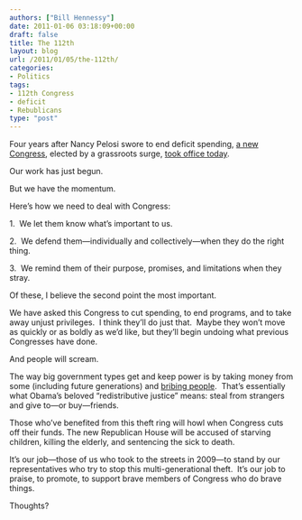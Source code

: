```yaml
---
authors: ["Bill Hennessy"]
date: 2011-01-06 03:18:09+00:00
draft: false
title: The 112th
layout: blog
url: /2011/01/05/the-112th/
categories:
- Politics
tags:
- 112th Congress
- deficit
- Rebublicans
type: "post"
---
```


Four years after Nancy Pelosi swore to end deficit spending, [a new Congress](https://gatewaypundit.rightnetwork.com/2011/01/john-boehner-takes-up-the-gavel-and-throws-down-the-gauntlet/), elected by a grassroots surge, [took office today](https://michellemalkin.com/2011/01/05/its-official-speaker-boehner-weaker-pelosi/).

Our work has just begun.

But we have the momentum.

Here’s how we need to deal with Congress:

1.  We let them know what’s important to us.

2.  We defend them—individually and collectively—when they do the right thing.

3.  We remind them of their purpose, promises, and limitations when they stray.

Of these, I believe the second point the most important.

We have asked this Congress to cut spending, to end programs, and to take away unjust privileges.  I think they’ll do just that.  Maybe they won’t move as quickly or as boldly as we’d like, but they’ll begin undoing what previous Congresses have done.

And people will scream.

The way big government types get and keep power is by taking money from some (including future generations) and [bribing people](https://hennessysview.com/2010/12/29/despots-use-money-to-buy-power/).  That’s essentially what Obama’s beloved “redistributive justice” means: steal from strangers and give to—or buy—friends.

Those who’ve benefited from this theft ring will howl when Congress cuts off their funds. The new Republican House will be accused of starving children, killing the elderly, and sentencing the sick to death.

It’s our job—those of us who took to the streets in 2009—to stand by our representatives who try to stop this multi-generational theft.  It’s our job to praise, to promote, to support brave members of Congress who do brave things.

Thoughts?

